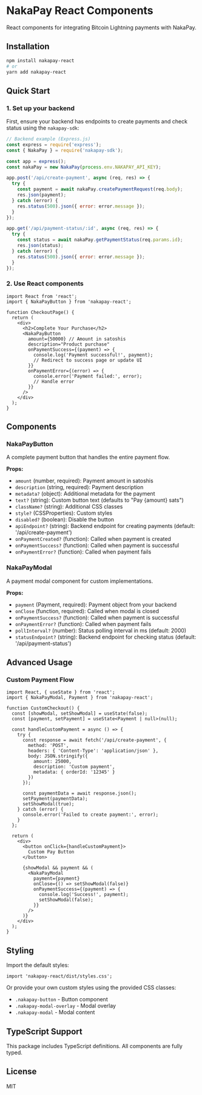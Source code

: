 # NakaPay React Components

React components for integrating Bitcoin Lightning payments with NakaPay.

## Installation

```bash
npm install nakapay-react
# or
yarn add nakapay-react
```

## Quick Start

### 1. Set up your backend

First, ensure your backend has endpoints to create payments and check status using the `nakapay-sdk`:

```javascript
// Backend example (Express.js)
const express = require('express');
const { NakaPay } = require('nakapay-sdk');

const app = express();
const nakaPay = new NakaPay(process.env.NAKAPAY_API_KEY);

app.post('/api/create-payment', async (req, res) => {
  try {
    const payment = await nakaPay.createPaymentRequest(req.body);
    res.json(payment);
  } catch (error) {
    res.status(500).json({ error: error.message });
  }
});

app.get('/api/payment-status/:id', async (req, res) => {
  try {
    const status = await nakaPay.getPaymentStatus(req.params.id);
    res.json(status);
  } catch (error) {
    res.status(500).json({ error: error.message });
  }
});
```

### 2. Use React components

```tsx
import React from 'react';
import { NakaPayButton } from 'nakapay-react';

function CheckoutPage() {
  return (
    <div>
      <h2>Complete Your Purchase</h2>
      <NakaPayButton
        amount={50000} // Amount in satoshis
        description="Product purchase"
        onPaymentSuccess={(payment) => {
          console.log('Payment successful!', payment);
          // Redirect to success page or update UI
        }}
        onPaymentError={(error) => {
          console.error('Payment failed:', error);
          // Handle error
        }}
      />
    </div>
  );
}
```

## Components

### NakaPayButton

A complete payment button that handles the entire payment flow.

**Props:**
- `amount` (number, required): Payment amount in satoshis
- `description` (string, required): Payment description
- `metadata?` (object): Additional metadata for the payment
- `text?` (string): Custom button text (defaults to "Pay {amount} sats")
- `className?` (string): Additional CSS classes
- `style?` (CSSProperties): Custom styles
- `disabled?` (boolean): Disable the button
- `apiEndpoint?` (string): Backend endpoint for creating payments (default: '/api/create-payment')
- `onPaymentCreated?` (function): Called when payment is created
- `onPaymentSuccess?` (function): Called when payment is successful
- `onPaymentError?` (function): Called when payment fails

### NakaPayModal

A payment modal component for custom implementations.

**Props:**
- `payment` (Payment, required): Payment object from your backend
- `onClose` (function, required): Called when modal is closed
- `onPaymentSuccess?` (function): Called when payment is successful
- `onPaymentError?` (function): Called when payment fails
- `pollInterval?` (number): Status polling interval in ms (default: 2000)
- `statusEndpoint?` (string): Backend endpoint for checking status (default: '/api/payment-status')

## Advanced Usage

### Custom Payment Flow

```tsx
import React, { useState } from 'react';
import { NakaPayModal, Payment } from 'nakapay-react';

function CustomCheckout() {
  const [showModal, setShowModal] = useState(false);
  const [payment, setPayment] = useState<Payment | null>(null);

  const handleCustomPayment = async () => {
    try {
      const response = await fetch('/api/create-payment', {
        method: 'POST',
        headers: { 'Content-Type': 'application/json' },
        body: JSON.stringify({
          amount: 25000,
          description: 'Custom payment',
          metadata: { orderId: '12345' }
        })
      });
      
      const paymentData = await response.json();
      setPayment(paymentData);
      setShowModal(true);
    } catch (error) {
      console.error('Failed to create payment:', error);
    }
  };

  return (
    <div>
      <button onClick={handleCustomPayment}>
        Custom Pay Button
      </button>
      
      {showModal && payment && (
        <NakaPayModal
          payment={payment}
          onClose={() => setShowModal(false)}
          onPaymentSuccess={(payment) => {
            console.log('Success!', payment);
            setShowModal(false);
          }}
        />
      )}
    </div>
  );
}
```

## Styling

Import the default styles:

```tsx
import 'nakapay-react/dist/styles.css';
```

Or provide your own custom styles using the provided CSS classes:
- `.nakapay-button` - Button component
- `.nakapay-modal-overlay` - Modal overlay
- `.nakapay-modal` - Modal content

## TypeScript Support

This package includes TypeScript definitions. All components are fully typed.

## License

MIT
